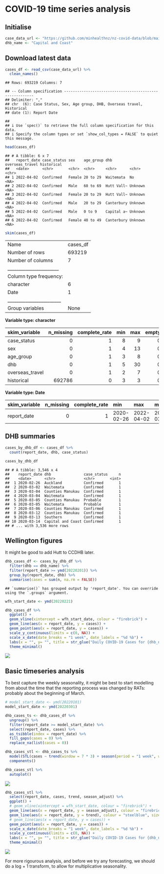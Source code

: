 COVID-19 time series analysis
================

## Initialise

``` r
case_data_url <- "https://github.com/minhealthnz/nz-covid-data/blob/main/cases/covid-cases.csv?raw=true"
dhb_name <- "Capital and Coast"
```

## Download latest data

``` r
cases_df <- read_csv(case_data_url) %>% 
  clean_names()
```

    ## Rows: 693219 Columns: 7

    ## -- Column specification --------------------------------------------------------
    ## Delimiter: ","
    ## chr  (6): Case Status, Sex, Age group, DHB, Overseas travel, Historical
    ## date (1): Report Date

    ## 
    ## i Use `spec()` to retrieve the full column specification for this data.
    ## i Specify the column types or set `show_col_types = FALSE` to quiet this message.

``` r
head(cases_df)
```

    ## # A tibble: 6 x 7
    ##   report_date case_status sex    age_group dhb        overseas_travel historical
    ##   <date>      <chr>       <chr>  <chr>     <chr>      <chr>           <chr>     
    ## 1 2022-04-02  Confirmed   Female 20 to 29  Waitemata  No              <NA>      
    ## 2 2022-04-02  Confirmed   Male   60 to 69  Hutt Vall~ Unknown         <NA>      
    ## 3 2022-04-02  Confirmed   Female 20 to 29  Hutt Vall~ Unknown         <NA>      
    ## 4 2022-04-02  Confirmed   Male   20 to 29  Canterbury Unknown         <NA>      
    ## 5 2022-04-02  Confirmed   Male   0 to 9    Capital a~ Unknown         <NA>      
    ## 6 2022-04-02  Confirmed   Female 40 to 49  Canterbury Unknown         <NA>

``` r
skim(cases_df)
```

|                                                  |           |
|:-------------------------------------------------|:----------|
| Name                                             | cases\_df |
| Number of rows                                   | 693219    |
| Number of columns                                | 7         |
| \_\_\_\_\_\_\_\_\_\_\_\_\_\_\_\_\_\_\_\_\_\_\_   |           |
| Column type frequency:                           |           |
| character                                        | 6         |
| Date                                             | 1         |
| \_\_\_\_\_\_\_\_\_\_\_\_\_\_\_\_\_\_\_\_\_\_\_\_ |           |
| Group variables                                  | None      |

**Variable type: character**

| skim\_variable   |  n\_missing|  complete\_rate|  min|  max|  empty|  n\_unique|  whitespace|
|:-----------------|-----------:|---------------:|----:|----:|------:|----------:|-----------:|
| case\_status     |           0|               1|    8|    9|      0|          2|           0|
| sex              |           0|               1|    4|   13|      0|          4|           0|
| age\_group       |           0|               1|    3|    8|      0|         11|           0|
| dhb              |           0|               1|    5|   30|      0|         22|           0|
| overseas\_travel |           0|               1|    2|    7|      0|          3|           0|
| historical       |      692786|               0|    3|    3|      0|          1|           0|

**Variable type: Date**

| skim\_variable |  n\_missing|  complete\_rate| min        | max        | median     |  n\_unique|
|:---------------|-----------:|---------------:|:-----------|:-----------|:-----------|----------:|
| report\_date   |           0|               1| 2020-02-26 | 2022-04-02 | 2022-03-11 |        664|

## DHB summaries

``` r
cases_by_dhb_df <- cases_df %>% 
  count(report_date, dhb, case_status)

cases_by_dhb_df
```

    ## # A tibble: 3,546 x 4
    ##    report_date dhb               case_status     n
    ##    <date>      <chr>             <chr>       <int>
    ##  1 2020-02-26  Auckland          Confirmed       1
    ##  2 2020-03-02  Waitemata         Confirmed       1
    ##  3 2020-03-04  Counties Manukau  Confirmed       1
    ##  4 2020-03-04  Waitemata         Confirmed       1
    ##  5 2020-03-05  Counties Manukau  Probable        1
    ##  6 2020-03-05  Waitemata         Probable        1
    ##  7 2020-03-06  Counties Manukau  Confirmed       1
    ##  8 2020-03-12  Counties Manukau  Confirmed       1
    ##  9 2020-03-13  Southern          Confirmed       1
    ## 10 2020-03-14  Capital and Coast Confirmed       1
    ## # ... with 3,536 more rows

## Wellington figures

It might be good to add Hutt to CCDHB later.

``` r
dhb_cases_df <- cases_by_dhb_df %>% 
  filter(dhb == dhb_name) %>% 
  filter(report_date >= ymd(20220201)) %>% 
  group_by(report_date, dhb) %>% 
  summarise(cases = sum(n, na.rm = FALSE))
```

    ## `summarise()` has grouped output by 'report_date'. You can override using the `.groups` argument.

``` r
wfh_start_date <- ymd(20220221)

dhb_cases_df %>%
  ggplot() +
  geom_vline(xintercept = wfh_start_date, colour = "firebrick") +
  geom_line(aes(x = report_date, y = cases)) +
  geom_point(aes(x = report_date, y = cases)) +
  scale_y_continuous(limits = c(0, NA)) +
  scale_x_date(date_breaks = "1 week", date_labels = "%d %b") +
  labs(x = "", y= "", title = str_glue("Daily COVID-19 Cases for {dhb_name} DHB")) +
  theme_minimal()
```

![](covid-time-series_files/figure-markdown_github/wellington-1.png)

## Basic timeseries analysis

To best capture the weekly seasonality, it might be best to start modelling from about the time that the reporting process was changed by RATs: probably about the beginning of March.

``` r
# model_start_date <- ymd(20220101)
model_start_date <- ymd(20220301)

dhb_cases_ts <- dhb_cases_df %>% 
  ungroup() %>% 
  filter(report_date >= model_start_date) %>% 
  select(report_date, cases) %>% 
  as_tsibble(index = report_date) %>% 
  fill_gaps(cases = 0) %>% 
  replace_na(list(cases = 0))

dhb_cases_stl <- dhb_cases_ts %>% 
  model(STL(cases ~ trend(window = 7 * 3) + season(period = "1 week", window = Inf))) %>% 
  components()

dhb_cases_stl %>% 
  autoplot()
```

![](covid-time-series_files/figure-markdown_github/basic-ts-1.png)

``` r
dhb_cases_stl %>% 
  select(report_date, cases, trend, season_adjust) %>% 
  ggplot() +
  # geom_vline(xintercept = wfh_start_date, colour = "firebrick") +
  geom_line(aes(x = report_date, y = season_adjust), colour = "firebrick", size = 1) +
  geom_line(aes(x = report_date, y = trend), colour = "steelblue", size = 1) +
  # geom_line(aes(x = report_date, y = cases)) +
  geom_point(aes(x = report_date, y = cases)) +
  scale_x_date(date_breaks = "1 week", date_labels = "%d %b") +
  scale_y_continuous(limits = c(0, NA)) +
  labs(x = "", y= "", title = str_glue("Daily COVID-19 Cases for {dhb_name} DHB")) +
  theme_minimal()
```

![](covid-time-series_files/figure-markdown_github/seasonally-adjusted-1.png)

For more rigourous analysis, and before we try any forecasting, we should do a log + 1 transform, to allow for multiplicative seasonality.
